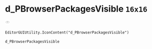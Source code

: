 # d_PBrowserPackagesVisible `16x16`
<img src="/img/d_PBrowserPackagesVisible.png" width=16 height=16>

``` CSharp
EditorGUIUtility.IconContent("d_PBrowserPackagesVisible")
```
```
d_PBrowserPackagesVisible
```
